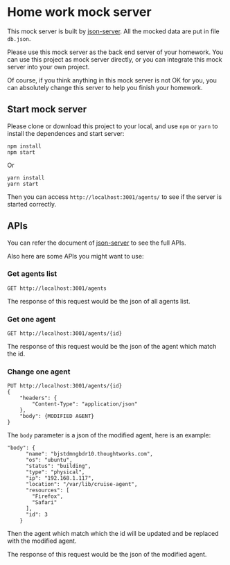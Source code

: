 # Home work mock server

This mock server is built by [json-server](https://github.com/typicode/json-server). All the mocked data are put in file `db.json`. 

Please use this mock server as the back end server of your homework. You can use this project as mock server directly, or you can integrate this mock server into your own project. 

Of course, if you think anything in this mock server is not OK for you, you can absolutely change this server to help you finish your homework.

## Start mock server

Please clone or download this project to your local, and use `npm` or `yarn` to install the dependences and start server:

```
npm install
npm start
```


Or

```
yarn install
yarn start
```

Then you can access `http://localhost:3001/agents/` to see if the server is started correctly.

## APIs

You can refer the document of [json-server](https://github.com/typicode/json-server) to see the full APIs. 

Also here are some APIs you might want to use:

### Get agents list

```
GET http://localhost:3001/agents
```

The response of this request would be the json of all agents list.

### Get one agent

```
GET http://localhost:3001/agents/{id}
```

The response of this request would be the json of the agent which match the id.

### Change one agent

```
PUT http://localhost:3001/agents/{id}
{
    "headers": {
        "Content-Type": "application/json"
    },
    "body": {MODIFIED AGENT}
}
```

The `body` parameter is a json of the modified agent, here is an example:

```
"body": {
      "name": "bjstdmngbdr10.thoughtworks.com",
      "os": "ubuntu",
      "status": "building",
      "type": "physical",
      "ip": "192.168.1.117",
      "location": "/var/lib/cruise-agent",
      "resources": [
        "Firefox",
        "Safari"
      ],
      "id": 3
    }
```

Then the agent which match which the id will be updated and be replaced with the modified agent. 

The response of this request would be the json of the modified agent.

